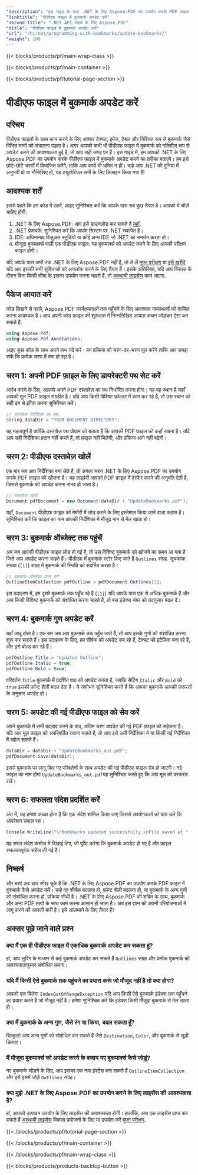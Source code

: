 ```yaml
---
"description": "इस गाइड के साथ .NET के लिए Aspose.PDF का उपयोग करके PDF फ़ाइल में बुकमार्क अपडेट करना सीखें। PDF बुकमार्क को प्रभावी ढंग से संशोधित करने की चाह रखने वाले डेवलपर्स के लिए यह बिल्कुल सही है।"
"linktitle": "पीडीएफ फाइल में बुकमार्क अपडेट करें"
"second_title": ".NET API संदर्भ के लिए Aspose.PDF"
"title": "पीडीएफ फाइल में बुकमार्क अपडेट करें"
"url": "/hi/net/programming-with-bookmarks/update-bookmarks/"
"weight": 100
---
```


{{< blocks/products/pf/main-wrap-class >}}

{{< blocks/products/pf/main-container >}}

{{< blocks/products/pf/tutorial-page-section >}}

# पीडीएफ फाइल में बुकमार्क अपडेट करें

## परिचय

पीडीएफ फाइलों के साथ काम करने के लिए अक्सर टेक्स्ट, इमेज, टेबल और निश्चित रूप से बुकमार्क जैसे विभिन्न तत्वों को संभालना पड़ता है। अगर आपको कभी भी पीडीएफ फाइल में बुकमार्क को गतिशील रूप से अपडेट करने की आवश्यकता हुई है, तो आप सही जगह पर हैं। इस गाइड में, हम आपको .NET के लिए Aspose.PDF का उपयोग करके पीडीएफ फाइल में बुकमार्क अपडेट करने का तरीका बताएंगे। हम इसे छोटे-छोटे चरणों में विभाजित करेंगे, ताकि आप कभी भी भ्रमित न हों। चाहे आप .NET की दुनिया में अनुभवी प्रो या नौसिखिए हों, यह ट्यूटोरियल सभी के लिए डिज़ाइन किया गया है!

## आवश्यक शर्तें

इससे पहले कि हम कोड में उतरें, आइए सुनिश्चित करें कि आपके पास सब कुछ तैयार है। आपको ये चीज़ें चाहिए होंगी:

1. .NET के लिए Aspose.PDF: आप इसे डाउनलोड कर सकते हैं [यहाँ](https://releases.aspose.com/pdf/net/).
2. .NET फ्रेमवर्क: सुनिश्चित करें कि आपके सिस्टम पर .NET स्थापित है।
3. IDE: अधिमानतः विज़ुअल स्टूडियो या कोई अन्य IDE जो .NET का समर्थन करता हो।
4. मौजूदा बुकमार्क्स वाली एक पीडीएफ फाइल: यह बुकमार्क्स को अपडेट करने के लिए आपकी परीक्षण फाइल होगी।

यदि आपके पास अभी तक .NET के लिए Aspose.PDF नहीं है, तो ले लें [मुफ्त परीक्षण](https://releases.aspose.com/) या [इसे खरीदें](https://purchase.aspose.com/buy) यदि आप इसकी सभी सुविधाओं को अनलॉक करने के लिए तैयार हैं। इसके अतिरिक्त, यदि आप विकास के दौरान बिना किसी सीमा के इसका उपयोग करना चाहते हैं, तो [अस्थायी लाइसेंस](https://purchase.aspose.com/temporary-license/) काम आएगा.

## पैकेज आयात करें

कोड लिखने से पहले, Aspose.PDF कार्यक्षमताओं तक पहुँचने के लिए आवश्यक नामस्थानों को शामिल करना आवश्यक है। आप अपनी कोड फ़ाइल की शुरुआत में निम्नलिखित आयात कथन जोड़कर ऐसा कर सकते हैं:

```csharp
using Aspose.Pdf;
using Aspose.Pdf.Annotations;
```

आइए कुछ कोड के साथ अपने हाथ गंदे करें। हम प्रक्रिया को चरण-दर-चरण पूरा करेंगे ताकि आप समझ सकें कि प्रत्येक चरण में क्या हो रहा है।

## चरण 1: अपनी PDF फ़ाइल के लिए डायरेक्टरी पथ सेट करें

आरंभ करने के लिए, आपको अपने PDF दस्तावेज़ का पथ निर्धारित करना होगा। यह वह स्थान है जहाँ आपकी मूल PDF फ़ाइल संग्रहीत है। यदि आप किसी विशिष्ट फ़ोल्डर में काम कर रहे हैं, तो उस स्थान को सही ढंग से इंगित करना सुनिश्चित करें।

```csharp
// दस्तावेज़ निर्देशिका का पथ.
string dataDir = "YOUR DOCUMENT DIRECTORY";
```

यह महत्वपूर्ण है क्योंकि दस्तावेज़ पथ प्रोग्राम को बताता है कि आपकी PDF फ़ाइल को कहाँ रखना है। यदि आप सही निर्देशिका प्रदान नहीं करते हैं, तो फ़ाइल नहीं मिलेगी, और प्रक्रिया आगे नहीं बढ़ेगी।

## चरण 2: पीडीएफ दस्तावेज़ खोलें

एक बार जब आप निर्देशिका बना लेते हैं, तो अगला चरण .NET के लिए Aspose.PDF का उपयोग करके PDF फ़ाइल को खोलना है। यह लाइब्रेरी आपको PDF फ़ाइल में हेरफेर करने की अनुमति देती है, जिससे बुकमार्क को अपडेट करना संभव हो जाता है।

```csharp
// दस्तावेज़ खोलें
Document pdfDocument = new Document(dataDir + "UpdateBookmarks.pdf");
```

यहाँ, `Document` पीडीएफ फाइल को मेमोरी में लोड करने के लिए इस्तेमाल किया जाने वाला क्लास है। सुनिश्चित करें कि फ़ाइल का नाम आपकी निर्देशिका में मौजूद नाम से मेल खाता हो। 

## चरण 3: बुकमार्क ऑब्जेक्ट तक पहुंचें

अब जब आपकी पीडीएफ फाइल लोड हो गई है, तो उस विशिष्ट बुकमार्क को खोजने का समय आ गया है जिसे आप अपडेट करना चाहते हैं। पीडीएफ में बुकमार्क स्टोर किए जाते हैं `Outlines` संग्रह. सूचकांक संख्या (`[1]`) संग्रह में बुकमार्क की स्थिति को संदर्भित करता है।

```csharp
// बुकमार्क ऑब्जेक्ट प्राप्त करें
OutlineItemCollection pdfOutline = pdfDocument.Outlines[1];
```

इस उदाहरण में, हम दूसरे बुकमार्क तक पहुँच रहे हैं (`[1]`) यदि आपके पास एक से अधिक बुकमार्क हैं और आप किसी विशिष्ट बुकमार्क को संशोधित करना चाहते हैं, तो बस इंडेक्स नंबर को तदनुसार बदल दें।

## चरण 4: बुकमार्क गुण अपडेट करें

यहाँ जादू होता है। एक बार जब आप बुकमार्क तक पहुँच जाते हैं, तो आप इसके गुणों को संशोधित करना शुरू कर सकते हैं। इस उदाहरण के लिए, हम शीर्षक को अपडेट कर रहे हैं, टेक्स्ट को इटैलिक बना रहे हैं, और इसे बोल्ड कर रहे हैं।

```csharp
pdfOutline.Title = "Updated Outline";
pdfOutline.Italic = true;
pdfOutline.Bold = true;
```

परिवर्तन `Title` बुकमार्क में प्रदर्शित पाठ को अपडेट करता है, जबकि सेटिंग `Italic` और `Bold` को `true` इसकी फ़ॉन्ट शैली बदल देता है। ये संशोधन सुनिश्चित करते हैं कि आपका बुकमार्क आपकी ज़रूरतों के अनुसार अपडेट हो।

## चरण 5: अपडेट की गई पीडीएफ फाइल को सेव करें

अपने बुकमार्क में सभी बदलाव करने के बाद, अंतिम चरण अपडेट की गई PDF फ़ाइल को सहेजना है। यदि आप मूल फ़ाइल को अपरिवर्तित रखना चाहते हैं, तो आप इसे उसी निर्देशिका में या किसी नई निर्देशिका में सहेज सकते हैं।

```csharp
dataDir = dataDir + "UpdateBookmarks_out.pdf";
pdfDocument.Save(dataDir);
```

इससे बुकमार्क पर लागू किए गए परिवर्तनों के साथ अपडेट की गई पीडीएफ फाइल सेव हो जाएगी। नई फाइल का नाम होगा `UpdateBookmarks_out.pdf`यह सुनिश्चित करते हुए कि आप मूल को बरकरार रखें।

## चरण 6: सफलता संदेश प्रदर्शित करें

अंत में, यह हमेशा अच्छा होता है कि एक संदेश शामिल किया जाए जिससे उपयोगकर्ता को पता चले कि ऑपरेशन सफल रहा।

```csharp
Console.WriteLine("\nBookmarks updated successfully.\nFile saved at " + dataDir);
```

यह सरल संदेश कंसोल में दिखाई देगा, जो पुष्टि करेगा कि बुकमार्क अपडेट हो गए हैं और फ़ाइल सफलतापूर्वक सहेज ली गई है।

## निष्कर्ष

और बस! अब आप सीख चुके हैं कि .NET के लिए Aspose.PDF का उपयोग करके PDF फ़ाइल में बुकमार्क कैसे अपडेट करें। चाहे वह शीर्षक बदलना हो, फ़ॉन्ट शैली बदलना हो, या बुकमार्क के अन्य गुणों को संशोधित करना हो, प्रक्रिया सीधी है। .NET के लिए Aspose.PDF की शक्ति के साथ, बुकमार्क और अन्य PDF तत्वों के साथ काम करना आसान हो जाता है। अब इस ज्ञान को अपनी परियोजनाओं में लागू करने की आपकी बारी है। इसे आज़माने के लिए तैयार हैं?

## अक्सर पूछे जाने वाले प्रश्न

### क्या मैं एक ही पीडीएफ फाइल में एकाधिक बुकमार्क अपडेट कर सकता हूं?  
हां, आप लूपिंग के माध्यम से कई बुकमार्क अपडेट कर सकते हैं `Outlines` संग्रह और प्रत्येक बुकमार्क को आवश्यकतानुसार संशोधित करना।

### यदि मैं किसी ऐसे बुकमार्क तक पहुंचने का प्रयास करूं जो मौजूद नहीं है तो क्या होगा?  
आपको एक मिलेगा `IndexOutOfRangeException` यदि आप किसी ऐसे बुकमार्क इंडेक्स तक पहुँचने का प्रयास करते हैं जो मौजूद नहीं है। हमेशा सुनिश्चित करें कि इंडेक्स किसी मौजूदा बुकमार्क से मेल खाता हो।

### क्या मैं बुकमार्क के अन्य गुण, जैसे रंग या क्रिया, बदल सकता हूँ?  
बिल्कुल! आप अन्य गुणों को संशोधित कर सकते हैं जैसे `Destination`, `Color`, और बुकमार्क से जुड़ी क्रियाएं।

### मैं मौजूदा बुकमार्क्स को अपडेट करने के बजाय नए बुकमार्क्स कैसे जोड़ूं?  
नए बुकमार्क जोड़ने के लिए, आप इसका एक नया इंस्टेंस बना सकते हैं `OutlineItemCollection` और इसे इसमें जोड़ें `Outlines` संग्रह।

### क्या मुझे .NET के लिए Aspose.PDF का उपयोग करने के लिए लाइसेंस की आवश्यकता है?  
हां, आपको उत्पादन उपयोग के लिए लाइसेंस की आवश्यकता होगी। हालाँकि, आप एक लाइसेंस प्राप्त कर सकते हैं [अस्थायी लाइसेंस](https://purchase.aspose.com/temporary-license/) विकास प्रयोजनों के लिए या उपयोग करें [मुफ्त परीक्षण](https://releases.aspose.com/).

{{< /blocks/products/pf/tutorial-page-section >}}

{{< /blocks/products/pf/main-container >}}

{{< /blocks/products/pf/main-wrap-class >}}

{{< blocks/products/products-backtop-button >}}